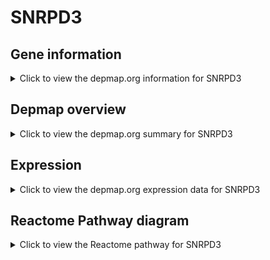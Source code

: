 <h1>SNRPD3</h1>

<h2>Gene information</h2>
<details>
  <summary>Click to view the depmap.org information for SNRPD3</summary>
  <p><a href="https://depmap.org/portal/gene/SNRPD3?tab=about" target="_BLANK">Open page in a new tab...</a></p>
  <iframe src="https://depmap.org/portal/gene/SNRPD3?tab=about" style="border:none;width:100%;height:800px"></iframe>
</details>

<h2>Depmap overview</h2>
<details>
  <summary>Click to view the depmap.org summary for SNRPD3</summary>
  <p><a href="https://depmap.org/portal/gene/SNRPD3?tab=overview" target="_BLANK">Open page in a new tab...</a></p>
  <iframe src="https://depmap.org/portal/gene/SNRPD3?tab=overview" style="border:none;width:100%;height:800px"></iframe>
</details>

<h2>Expression</h2>
<details>
  <summary>Click to view the depmap.org expression data for SNRPD3</summary>
  <p><a href="https://depmap.org/portal/gene/SNRPD3?tab=characterization" target="_BLANK">Open page in a new tab...</a></p>
  <iframe src="https://depmap.org/portal/gene/SNRPD3?tab=characterization" style="border:none;width:100%;height:800px"></iframe>
</details>



<h2>Reactome Pathway diagram</h2>
<details>
  <summary>Click to view the Reactome pathway for SNRPD3</summary>
  <p><a href="https://reactome.org/PathwayBrowser/#/R-HSA-77588" target="_BLANK">Open page in a new tab...</a></p>
  <p>SLBP Dependent Processing of Replication-Dependent Histone Pre-mRNAs</p>
<iframe src="https://reactome.org/PathwayBrowser/#/R-HSA-77588" style="border:none;width:100%;height:800px"></iframe>
</details>



